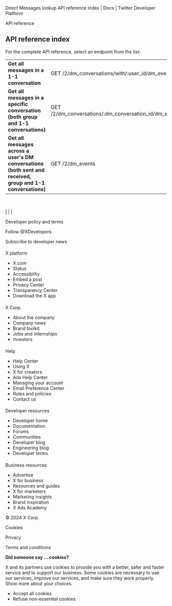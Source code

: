 



Direct Messages lookup API reference index | Docs | Twitter Developer Platform 





































































































API reference



API reference index
-------------------


For the complete API reference, select an endpoint from the list:




|  |  |
| --- | --- |
| **Get all messages in a 1-1 conversation** | GET /2/dm\_conversations/with/:user\_id/dm\_events |
| **Get all messages in a specific conversation (both group and 1-1 conversations)** | GET /2/dm\_conversations/:dm\_conversation\_id/dm\_events |
| **Get all messages across a user's DM conversations (both sent and received, group and 1-1 conversations)** | GET /2/dm\_events |


 





|
|  |



















Developer policy and terms


Follow @XDevelopers


Subscribe to developer news












#### 
 X platform


* X.com
* Status
* Accessibility
* Embed a post
* Privacy Center
* Transparency Center
* Download the X app




#### 
 X Corp.


* About the company
* Company news
* Brand toolkit
* Jobs and internships
* Investors




#### 
 Help


* Help Center
* Using X
* X for creators
* Ads Help Center
* Managing your account
* Email Preference Center
* Rules and policies
* Contact us




#### 
 Developer resources


* Developer home
* Documentation
* Forums
* Communities
* Developer blog
* Engineering blog
* Developer terms




#### 
 Business resources


* Advertise
* X for business
* Resources and guides
* X for marketers
* Marketing insights
* Brand inspiration
* X Ads Academy









 © 2024 X Corp.
 


Cookies


Privacy


Terms and conditions






















**Did someone say … cookies?**  
  


 X and its partners use cookies to provide you with a better, safer and
 faster service and to support our business. Some cookies are necessary to use
 our services, improve our services, and make sure they work properly.
 Show more about your choices.


 




* Accept all cookies
* Refuse non-essential cookies















